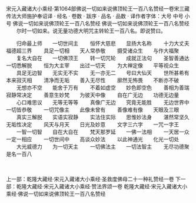 宋元入藏诸大小乘经·第1064部佛说一切如来说佛顶轮王一百八名赞经一卷宋三藏传法大师施护奉诏译
· 经名 · 卷数 · 跋序
· 品名 · 品数 · 译作者字体：大号 中号 小号
佛说一切如来说佛顶轮王一百八名赞经
佛说一切如来说佛顶轮王一百八名赞经
　　尔时一切如来。说无量功德大明咒主转轮王一百八名。即说赞曰。

　　归命最上师　　一切世间主
　　恒怀大慈悲　　显扬大名称
　　十力大丈夫　　福德超三界
　　具足一切相　　天人常恭敬
　　摄受诸众生　　与作大福聚
　　复名大自在　　一切佛顶王
　　转一切咒轮　　成就正法句
　　圣智善通达　　一切悉解脱
　　恒为大主宰　　出过一切天
　　为大禅定像　　平等视众生
　　具足无边智　　无实无不实
　　无一亦无二　　号曰大仙天
　　世所甚希有　　本来寂灭相
　　清净而无垢　　善入无尽性
　　廓然无怖畏　　不断亦不破
　　无想亦不空　　能舍于万有
　　不着如虚空　　妙色即空色
　　善相为善瑞　　寂静常决定
　　善意生妙梵　　为彼天中像
　　自在广无边　　功德无边量
　　心口难思议　　无等无等等
　　真像广无边　　究竟无能胜
　　无边世界中　　一切皆恭敬
　　一切咒像主　　此像未曾有
　　善像难有像　　天眼及三眼
　　真实三解脱　　实语实寂静
　　实法住实际　　思惟妙法身
　　湛然常坚久　　无垢性决定
　　风天与月天　　日光及妙意
　　文字三六字　　一咒一字王
　　一智一切智　　自在大自在
　　梵天那罗延　　一佛一法相
　　一天居一众　　一定一相应
　　一切世间中　　高谈众妙法
　　以此神通光　　化光一切处
　　大光威德力　　为一切天主
　　一切佛法主　　一切法智主
　　无尽功德聚　　是名一百八

　　

上一部：乾隆大藏经·宋元入藏诸大小乘经·圣救度佛母二十一种礼赞经一卷
下一部：乾隆大藏经·宋元入藏诸大小乘经·赞法界颂一卷
乾隆大藏经·宋元入藏诸大小乘经·佛说一切如来说佛顶轮王一百八名赞经